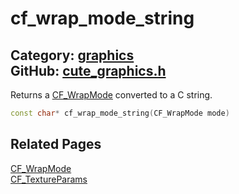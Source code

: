 # cf_wrap_mode_string

Category: [graphics](https://github.com/RandyGaul/cute_framework/blob/master/docs/api_reference?id=graphics)  
GitHub: [cute_graphics.h](https://github.com/RandyGaul/cute_framework/blob/master/include/cute_graphics.h)  
---

Returns a [CF_WrapMode](https://github.com/RandyGaul/cute_framework/blob/master/docs/graphics/cf_wrapmode.md) converted to a C string.

```cpp
const char* cf_wrap_mode_string(CF_WrapMode mode)
```

## Related Pages

[CF_WrapMode](https://github.com/RandyGaul/cute_framework/blob/master/docs/graphics/cf_wrapmode.md)  
[CF_TextureParams](https://github.com/RandyGaul/cute_framework/blob/master/docs/graphics/cf_textureparams.md)  

